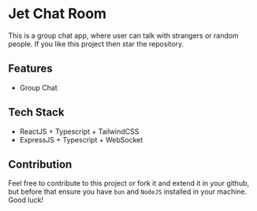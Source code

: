# Jet Chat Room
 This is a group chat app, where user can talk with strangers or random people. If you like this project then star the repository.

 ## Features
 - Group Chat

 ## Tech Stack
 - ReactJS + Typescript + TailwindCSS
 - ExpressJS + Typescript + WebSocket

 ## Contribution
 Feel free to contribute to this project or fork it and extend it in your github, but before that ensure you have `bun` and `NodeJS` installed in your machine. Good luck!